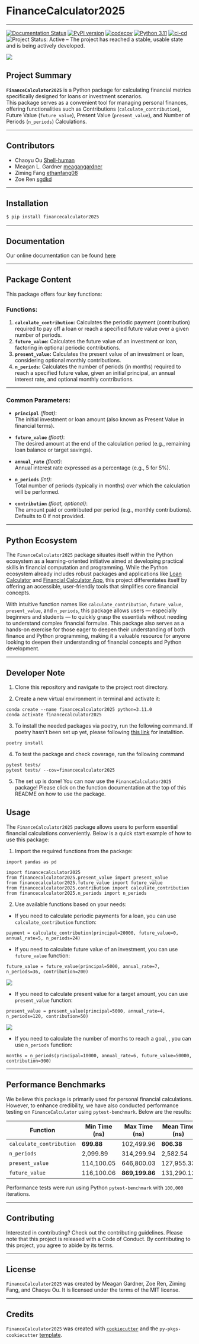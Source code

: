 # **FinanceCalculator2025**

------------------------------------------------------------------------
[![Documentation Status](https://readthedocs.org/projects/financecalculator/badge/?version=latest)](https://financecalculator.readthedocs.io/en/latest/?badge=latest)
[![PyPI version](https://img.shields.io/pypi/v/financecalculator2025.svg)](https://pypi.org/project/financecalculator2025/)
[![codecov](https://codecov.io/gh/UBC-MDS/FinanceCalculator2025/graph/badge.svg?token=n9iRr2joRS)](https://codecov.io/gh/UBC-MDS/FinanceCalculator2025)
[![Python 3.11](https://img.shields.io/badge/python-3.11-blue.svg)](https://www.python.org/downloads/release/python-360/)
[![ci-cd](https://github.com/UBC-MDS/financecalculator2025/actions/workflows/ci-cd.yml/badge.svg)](https://github.com/UBC-MDS/financecalculator2025/actions/workflows/ci-cd.yml)
![Project Status: Active – The project has reached a stable, usable state and is being actively developed.](https://www.repostatus.org/badges/latest/active.svg)

<img src="https://github.com/UBC-MDS/FinanceCalculator2025/blob/main/img/finance-calculator-200px.png?raw=true">

## Project Summary

**`FinanceCalculator2025`** is a Python package for calculating financial metrics specifically designed for loans or investment scenarios.\
This package serves as a convenient tool for managing personal finances, offering functionalities such as Contributions (`calculate_contribution`), Future Value (`future_value`), Present Value (`present_value`), and Number of Periods (`n_periods`) Calculations.

------------------------------------------------------------------------

## Contributors

-   Chaoyu Ou [Shell-human](https://github.com/Shell-human)
-   Meagan L. Gardner [meagangardner](https://github.com/meagangardner)
-   Ziming Fang [ethanfang08](https://github.com/ethanfang08)
-   Zoe Ren [sgdkd](https://github.com/sgdkd)

------------------------------------------------------------------------

## Installation

``` bash
$ pip install financecalculator2025
```
------------------------------------------------------------------------

## Documentation
Our online documentation can be found [here](https://financecalculator.readthedocs.io/en/latest/?badge=latest)

------------------------------------------------------------------------

## Package Content

This package offers four key functions:

### **Functions:**

1.  **`calculate_contribution`:** Calculates the periodic payment (contribution) required to pay off a loan or reach a specified future value over a given number of periods.
2.  **`future_value`:** Calculates the future value of an investment or loan, factoring in optional periodic contributions.
3.  **`present_value`:** Calculates the present value of an investment or loan, considering optional monthly contributions.
4.  **`n_periods`:** Calculates the number of periods (in months) required to reach a specified future value, given an initial principal, an annual interest rate, and optional monthly contributions.

------------------------------------------------------------------------

### **Common Parameters:**

-   **`principal`** *(float)*:\
    The initial investment or loan amount (also known as Present Value in financial terms).

-   **`future_value`** *(float)*:\
    The desired amount at the end of the calculation period (e.g., remaining loan balance or target savings).

-   **`annual_rate`** *(float)*:\
    Annual interest rate expressed as a percentage (e.g., 5 for 5%).

-   **`n_periods`** *(int)*:\
    Total number of periods (typically in months) over which the calculation will be performed.

-   **`contribution`** *(float, optional)*:\
    The amount paid or contributed per period (e.g., monthly contributions). Defaults to 0 if not provided.

------------------------------------------------------------------------

## Python Ecosystem

The `FinanceCalculator2025` package situates itself within the Python ecosystem as a learning-oriented initiative aimed at developing practical skills in financial computation and programming. While the Python ecosystem already includes robust packages and applications like [Loan Calculator](https://github.com/yanomateus/loan-calculator) and [Financial Calculator App](https://github.com/dilumdesilva/Financial-Calculator-App), this project differentiates itself by offering an accessible, user-friendly tools that simplifies core financial concepts.   
  
With intuitive function names like `calculate_contribution`, `future_value`, `present_value`, and `n_periods`, this package allows users — especially beginners and students — to quickly grasp the essentials without needing to understand complex financial formulas. This package also serves as a hands-on exercise for those eager to deepen their understanding of both finance and Python programming, making it a valuable resource for anyone looking to deepen their understanding of financial concepts and Python development.

------------------------------------------------------------------------

## Developer Note
1. Clone this repository and navigate to the project root directory.

2. Create a new virtual environment in terminal and activate it:
```
conda create --name financecalculator2025 python=3.11.0
conda activate financecalculator2025
```

3. To install the needed packages via poetry, run the following command. If poetry hasn't been set up yet, please following [this link](https://python-poetry.org/docs/) for installtion.
```
poetry install
```
4. To test the package and check coverage, run the following command
```
pytest tests/
pytest tests/ --cov=financecalculator2025
```
5. The set up is done! You can now use the `FinanceCalculator2025` package! Please click on the function documentation at the top of this README on how to use the package.


## Usage

The `FinanceCalculator2025` package allows users to perform essential financial calculations conveniently. Below is a quick start example of how to use this package:

1. Import the required functions from the package:

```
import pandas as pd

import financecalculator2025
from financecalculator2025.present_value import present_value
from financecalculator2025.future_value import future_value
from financecalculator2025.contribution import calculate_contribution
from financecalculator2025.n_periods import n_periods
```

2. Use available functions based on your needs:

- If you need to calculate periodic payments for a loan, you can use `calculate_contribution` function:

```
payment = calculate_contribution(principal=20000, future_value=0, annual_rate=5, n_periods=24)
```

- If you need to calculate future value of an investment, you can use `future_value` function:

```
future_value = future_value(principal=5000, annual_rate=7, n_periods=36, contribution=200)
```

<img src="https://github.com/UBC-MDS/FinanceCalculator2025/blob/main/img/fv_df_output.png?raw=true">

- If you need to calculate present value for a target amount, you can use `present_value` function:

```
present_value = present_value(principal=5000, annual_rate=4, n_periods=120, contribution=50)
```

<img src="https://github.com/UBC-MDS/FinanceCalculator2025/blob/main/img/pv_df_output.png?raw=true">

-  If you need to calculate the number of months to reach a goal, , you can use `n_periods` function:

```
months = n_periods(principal=10000, annual_rate=6, future_value=50000, contribution=300)
```

------------------------------------------------------------------------

## Performance Benchmarks

We believe this package is primarily used for personal financial calculations. However, to enhance credibility, we have also conducted performance testing on `FinanceCalculator` using `pytest-benchmark`. Below are the results:

| Function | Min Time (ns) | Max Time (ns) | Mean Time (ns) | StdDev (ns) | OPS (Kops/s) |
|----------|-------------|-------------|-------------|-------------|-------------|
| `calculate_contribution` | **699.88** | 102,499.96 | **806.38** | 508.71 | **1,240.09** |
| `n_periods` | 2,099.89 | 314,299.94 | 2,582.54 | 2,783.13 | 387.21 |
| `present_value` | 114,100.05 | 646,800.03 | 127,955.33 | 45,888.68 | 7.81 |
| `future_value` | 116,100.06 | **869,199.86** | 131,290.12 | 43,567.95 | 7.61 |

Performance tests were run using Python `pytest-benchmark` with `100,000` iterations.

------------------------------------------------------------------------

## Contributing

Interested in contributing? Check out the contributing guidelines. Please note that this project is released with a Code of Conduct. By contributing to this project, you agree to abide by its terms.

------------------------------------------------------------------------

## License

`FinanceCalculator2025` was created by Meagan Gardner, Zoe Ren, Ziming Fang, and Chaoyu Ou. It is licensed under the terms of the MIT license.

------------------------------------------------------------------------

## Credits

`FinanceCalculator2025` was created with [`cookiecutter`](https://cookiecutter.readthedocs.io/en/latest/) and the `py-pkgs-cookiecutter` [template](https://github.com/py-pkgs/py-pkgs-cookiecutter).
